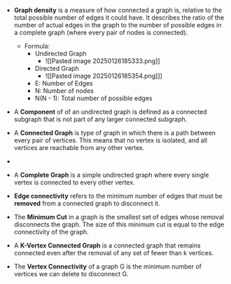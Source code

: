- **Graph density** is a measure of how connected a graph is, relative to the total possible number of edges it could have. It describes the ratio of the number of actual edges in the graph to the number of possible edges in a complete graph (where every pair of nodes is connected).
	- Formula:
		- Undirected Graph
			- ![[Pasted image 20250126185333.png]]
		- Directed Graph
			- ![[Pasted image 20250126185354.png]]]
		- E: Number of Edges
		- N: Number of nodes
		- N(N - 1): Total number of possible edges

- A **Component** of of an undirected graph is defined as a connected subgraph that is not part of any larger connected subgraph.

- A **Connected Graph** is type of graph in which there is a path between every pair of vertices. This means that no vertex is isolated, and all vertices are reachable from any other vertex.
- 
- A **Complete Graph** is a simple undirected graph where every single vertex is connected to every other vertex.

- **Edge connectivity** refers to the minimum number of edges that must be **removed** from a connected graph to disconnect it. 

- The **Minimum Cut** in a graph is the smallest set of edges whose removal disconnects the graph. The size of this minimum cut is equal to the edge connectivity of the graph.

- A **K-Vertex Connected Graph** is a connected graph that remains connected even after the removal of any set of fewer than k vertices.

- The **Vertex Connectivity** of a graph G is the minimum number of vertices we can delete to disconnect G.
